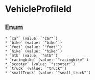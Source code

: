 # VehicleProfileId

## Enum

    * `car` (value: `"car"`)
    * `bike` (value: `"bike"`)
    * `foot` (value: `"foot"`)
    * `hike` (value: `"hike"`)
    * `mtb` (value: `"mtb"`)
    * `racingbike` (value: `"racingbike"`)
    * `scooter` (value: `"scooter"`)
    * `truck` (value: `"truck"`)
    * `smallTruck` (value: `"small_truck"`)
